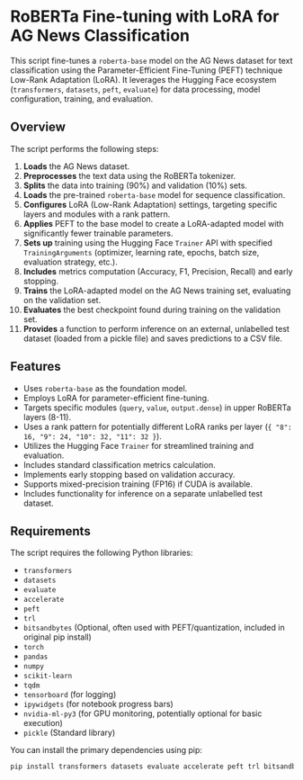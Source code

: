 # RoBERTa Fine-tuning with LoRA for AG News Classification

This script fine-tunes a `roberta-base` model on the AG News dataset for text classification using the Parameter-Efficient Fine-Tuning (PEFT) technique Low-Rank Adaptation (LoRA). It leverages the Hugging Face ecosystem (`transformers`, `datasets`, `peft`, `evaluate`) for data processing, model configuration, training, and evaluation.

## Overview

The script performs the following steps:

1.  **Loads** the AG News dataset.
2.  **Preprocesses** the text data using the RoBERTa tokenizer.
3.  **Splits** the data into training (90%) and validation (10%) sets.
4.  **Loads** the pre-trained `roberta-base` model for sequence classification.
5.  **Configures** LoRA (Low-Rank Adaptation) settings, targeting specific layers and modules with a rank pattern.
6.  **Applies** PEFT to the base model to create a LoRA-adapted model with significantly fewer trainable parameters.
7.  **Sets up** training using the Hugging Face `Trainer` API with specified `TrainingArguments` (optimizer, learning rate, epochs, batch size, evaluation strategy, etc.).
8.  **Includes** metrics computation (Accuracy, F1, Precision, Recall) and early stopping.
9.  **Trains** the LoRA-adapted model on the AG News training set, evaluating on the validation set.
10. **Evaluates** the best checkpoint found during training on the validation set.
11. **Provides** a function to perform inference on an external, unlabelled test dataset (loaded from a pickle file) and saves predictions to a CSV file.

## Features

*   Uses `roberta-base` as the foundation model.
*   Employs LoRA for parameter-efficient fine-tuning.
*   Targets specific modules (`query`, `value`, `output.dense`) in upper RoBERTa layers (8-11).
*   Uses a rank pattern for potentially different LoRA ranks per layer (`{ "8": 16, "9": 24, "10": 32, "11": 32 }`).
*   Utilizes the Hugging Face `Trainer` for streamlined training and evaluation.
*   Includes standard classification metrics calculation.
*   Implements early stopping based on validation accuracy.
*   Supports mixed-precision training (FP16) if CUDA is available.
*   Includes functionality for inference on a separate unlabelled test dataset.

## Requirements

The script requires the following Python libraries:

*   `transformers`
*   `datasets`
*   `evaluate`
*   `accelerate`
*   `peft`
*   `trl`
*   `bitsandbytes` (Optional, often used with PEFT/quantization, included in original pip install)
*   `torch`
*   `pandas`
*   `numpy`
*   `scikit-learn`
*   `tqdm`
*   `tensorboard` (for logging)
*   `ipywidgets` (for notebook progress bars)
*   `nvidia-ml-py3` (for GPU monitoring, potentially optional for basic execution)
*   `pickle` (Standard library)

You can install the primary dependencies using pip:

```bash
pip install transformers datasets evaluate accelerate peft trl bitsandbytes torch pandas numpy scikit-learn tqdm tensorboard ipywidgets nvidia-ml-py3
